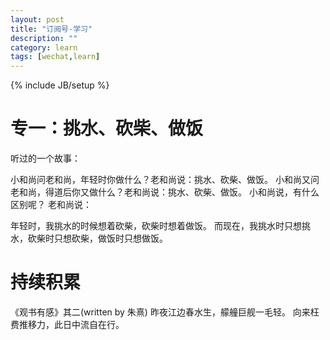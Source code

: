 ```yaml
---
layout: post
title: "订阅号-学习"
description: ""
category: learn
tags: [wechat,learn]
---
```

{% include JB/setup %}

# 专一：挑水、砍柴、做饭
听过的一个故事：

小和尚问老和尚，年轻时你做什么？老和尚说：挑水、砍柴、做饭。
小和尚又问老和尚，得道后你又做什么？老和尚说：挑水、砍柴、做饭。
小和尚说，有什么区别呢？
老和尚说：

年轻时，我挑水的时候想着砍柴，砍柴时想着做饭。
而现在，我挑水时只想挑水，砍柴时只想砍柴，做饭时只想做饭。

# 持续积累
《观书有感》其二(written by 朱熹)
昨夜江边春水生，艨艟巨舰一毛轻。
向来枉费推移力，此日中流自在行。

